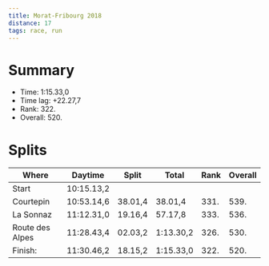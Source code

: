 ```yaml
---
title: Morat-Fribourg 2018
distance: 17
tags: race, run
---
```


# Summary

* Time: 1:15.33,0
* Time lag: +22.27,7
* Rank: 322.
* Overall: 520.

# Splits

| Where         | Daytime    | Split   | Total     | Rank | Overall |
| -----         | ---------- | ------- | --------- | ---- | ------- |
|Start          | 10:15.13,2 |         |           |      |         |
|Courtepin      | 10:53.14,6 | 38.01,4 | 38.01,4   | 331. |  539.   |
|La Sonnaz      | 11:12.31,0 | 19.16,4 | 57.17,8   | 333. |  536.   |
|Route des Alpes| 11:28.43,4 | 02.03,2 | 1:13.30,2 | 326. |  530.   |
|Finish:        | 11:30.46,2 | 18.15,2 | 1:15.33,0 | 322. |  520.   |
